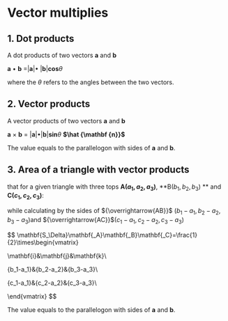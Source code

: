 <script type="text/javascript"
  src="http://cdn.mathjax.org/mathjax/latest/MathJax.js?config=TeX-AMS-MML_HTMLorMML">
</script>
# Vector multiplies

## 1. Dot products

A dot products of two vectors **a** and **b**

**a** ${ \bullet}$ **b** =|**a**|${\bullet}$ |**b**|**cos**${\theta}$  

where the ${\theta	}​$  refers to the angles between the two vectors.

## 2. Vector products

A vector products of two vectors **a** and **b** 

**a** ${\times}$ **b** = |**a**|${\bullet}$|**b**|**sin**${\theta}$ **$\hat {\mathbf {n}}$**

The value equals to the parallelogon with sides of **a** and **b**.

## 3. Area of a triangle with vector products

that for a given triangle with three tops **A(${a_1},{a_2},{a_3}$)**, **B(${b_1},{b_2},{b_3}$) ** and **C(${c_1},{c_2},{c_3}$)**:

while calculating by the sides of ${\overrightarrow{AB}}$ (${b_1-a_1},{b_2-a_2},{b_3-a_3}$)and ${\overrightarrow{AC}}$(${c_1-a_1},{c_2-a_2},{c_3-a_3}$)


$$
\mathbf{S_\Delta}\mathbf{_A}\mathbf{_B}\mathbf{_C}=\frac{1}{2}\times\begin{vmatrix}

\mathbf{i}&\mathbf{j}&\mathbf{k}\\

{b_1-a_1}&{b_2-a_2}&{b_3-a_3}\\

{c_1-a_1}&{c_2-a_2}&{c_3-a_3}\\

\end{vmatrix}
$$

The value equals to the parallelogon with sides of **a** and **b**.

